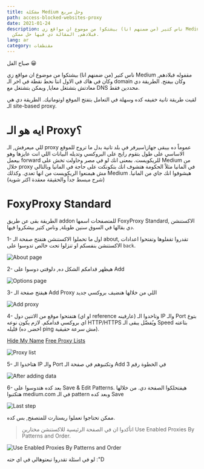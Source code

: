 ```yaml
---
title: مشكلة Medium وحل سريع
path: access-blocked-websites-proxy
date: 2021-01-24
description: ناس كتير (من ضمنهم انا) بيشتكوا من موضوع ان مواقع زي Medium مقفوله
  فبلادهم, المقالة دي فيها حل ممكن.
lang: ar
category: مقتطفات
---
```

صباح الفل 😀

ناس كتير (من ضمنهم انا) بيشتكوا من موضوع ان مواقع زي Medium مقفوله فبلادهم, وكان في هاك في الاول اننا نحط نقطة في اخر الـ domain وكان بيفتح. الطريقة دي معادتش بتشتغل معايا, ويمكن بتشتغل مع DNS محددين فقط. 

لقيت طريقة تانية خفيفه كده وسهلة في التعامل بتفتح الموقع اوتوماتيك. الطريقة دي هي الـ site-based proxy. 

# ايه هو الـ Proxy؟

للي ميعرفش, الـ proxy عموماً ده بيبقى جهاز\سيرفر في بلد تانية بدل ما تروح للموقع الاساسي على طول بتقوم رايح على البروكسي وتديله البيانات اللي انت عايزها وهو بيعمل forward للريكويست. بمعنى انك لو في مصر وحاولت تخش على Medium من خلال proxy في المانيا مثلاً الحكومة هتشوف انك بتكونكت على حاجة في المانيا وبالتالي مش هيمنعوا الريكويست من انها تعدي. وكذلك Medium هيشوفوا انك جاي من المانيا. (شرح مبسط جداً والحقيقة معقدة اكتر شوية)

# FoxyProxy Standard
الطريقة بقى عن طريق addon للمتصفحات اسمها FoxyProxy Standard, الاكستنشن دي بقالها في السوق سنين طويلة, وناس كتير بيشكروا فيها. 

1- اول ما تحملوا الاكستنشن هتفتح صفحة الـ about, تقدروا تقفلوها وتفتحوا اعدادات الاكستنشن بنفسكم او تنزلوا تحت خالص تدوسوا على `back`.

![About page](https://i.imgur.com/BuJEcVN.png)

2- هيظهر قدامكم الشكل ده, دلوقتي دوسوا على Add 

![Options page](https://i.imgur.com/4GEJjSB.png)

3- هيفتح صفحة الـ Add Proxy اللي من خلالها هنضيف بروكسي جديد

![Add proxy](https://i.imgur.com/hVcEAqu.png)

4- هتفتحوا موقع من الاتنين دول (او اي reference عارفينه) وتاخدوا الـ IP والـ Port بتوع اي بروكسي قدامكم. لازم يكون نوعه HTTP/HTTPS ويُفضّل يبقى الـ Speed بتاعته قليله (اخضر, ده ping مش سرعة حقيقية).

[Hide My Name](https://hidemy.name/en/proxy-list)
[Free Proxy Lists](http://www.freeproxylists.net)

![Proxy list](https://i.imgur.com/2BK7joK.png)

5- هتاخدوا الـ IP والـ Port وتكتبوهم في صفحة الـ Add في الخطوة رقم 3

![After adding data](https://i.imgur.com/mwQYhp3.png)

6- بعد كده هتدوسوا على Save & Edit Patterns. هيفتحلكوا الصفحة دي. من خلالها هتكتبوا medium.com في الـ pattern وبعد كده Save

![Last step](https://i.imgur.com/0lMpMNb.png)

ممكن تحتاجوا تعملوا ريستارت للمتصفح, بس كده.  

> اتأكدوا ان في الصفحة الرئيسية للاكستنشن مختارين Use Enabled Proxies By Patterns and Order. 

![Use Enabled Proxies By Patterns and Order](https://i.imgur.com/vD8QCiN.png)

لو في اسئلة تقدروا تبعتوهالي في اي حته :"D